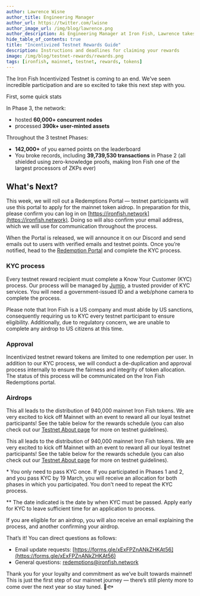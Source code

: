 ```yaml
---
author: Lawrence Wisne
author_title: Engineering Manager
author_url: https://twitter.com/lwisne
author_image_url: /img/blog/lawrence.png
author_description: As Engineering Manager at Iron Fish, Lawrence takes charge of guiding development of the Iron Fish protocol, shipping code, and connecting our technical team with the community.
hide_table_of_contents: true
title: "Incentivized Testnet Rewards Guide"
description: Instructions and deadlines for claiming your rewards
image: /img/blog/testnet-rewards/rewards.png
tags: [ironfish, mainnet, testnet, rewards, tokens]
---
```


The Iron Fish Incentivized Testnet is coming to an end. We've seen incredible participation and are so excited to take this next step with you.

First, some quick stats

In Phase 3, the network:

-   hosted **60,000+ concurrent nodes**
-   processed **390k+ user-minted assets**

Throughout the 3 testnet Phases:

-   **142,000+** of you earned points on the leaderboard
-   You broke records, including **39,739,530 transactions** in Phase 2 (all shielded using zero-knowledge proofs, making Iron Fish one of the largest processors of ZKPs ever)

## What's Next?

This week, we will roll out a Redemptions Portal — testnet participants will use this portal to apply for the mainnet token aidrop. In preparation for this, please confirm you can log in on [https://ironfish.network](https://ironfish.network). Doing so will also confirm your email address, which we will use for communication throughout the process.

When the Portal is released, we will announce it on our Discord and send emails out to users with verified emails and testnet points. Once you’re notified, head to the [Redemption Portal](https://testnet.ironfish.network/redemption) and complete the KYC process.

### KYC process

Every testnet reward recipient must complete a Know Your Customer (KYC) process. Our process will be managed by [Jumio](https://www.jumio.com/global-coverage/), a trusted provider of KYC services. You will need a government-issued ID and a web/phone camera to complete the process.

Please note that Iron Fish is a US company and must abide by US sanctions, consequently requiring us to KYC every testnet participant to ensure eligibility. Additionally, due to regulatory concern, we are unable to complete any airdrop to US citizens at this time.

### Approval

Incentivized testnet reward tokens are limited to one redemption per user. In addition to our KYC process, we will conduct a de-duplication and approval process internally to ensure the fairness and integrity of token allocation. The status of this process will be communicated on the Iron Fish Redemptions portal.

### Airdrops

This all leads to the distribution of 940,000 mainnet Iron Fish tokens. We are very excited to kick off Mainnet with an event to reward all our loyal testnet participants! See the table below for the rewards schedule (you can also check out our [Testnet About page](https://testnet.ironfish.network/about) for more on testnet guidelines).


This all leads to the distribution of 940,000 mainnet Iron Fish tokens. We are very excited to kick off Mainnet with an event to reward all our loyal testnet participants! See the table below for the rewards schedule (you can also check out our [Testnet About page](https://testnet.ironfish.network/about) for more on testnet guidelines).

\* You only need to pass KYC once. If you participated in Phases 1 and 2, and you pass KYC by 19 March, you will receive an allocation for both phases in which you participated. You don't need to repeat the KYC process.

\** The date indicated is the date by when KYC must be passed. Apply early for KYC to leave sufficient time for an application to process.

If you are eligible for an airdrop, you will also receive an email explaining the process, and another confirming your airdrop.

That’s it! You can direct questions as follows:

-   Email update requests: [https://forms.gle/xExFPZnANkZHKAt56](https://forms.gle/xExFPZnANkZHKAt56)
-   General questions:  [redemptions@ironfish.network](redemptions@ironfish.network)

Thank you for your loyalty and commitment as we’ve built towards mainnet! This is just the first step of our mainnet journey — there’s still plenty more to come over the next year so stay tuned. 🏃🐟
